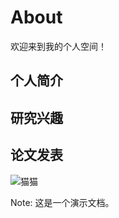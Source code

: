 # About

欢迎来到我的个人空间！

## 个人简介

## 研究兴趣

## 论文发表

![猫猫](D:\文档\platoxc.github.io2\images\猫猫.jpg)

Note: 这是一个演示文档。
